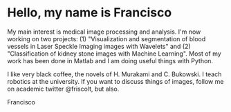 # Hello, my name is Francisco

My main interest is medical image processing and analysis. I'm now working on two projects: (1) "Visualization and segmentation of blood vessels in Laser Speckle Imaging images with Wavelets" and (2) "Classification of kidney stone images with Machine Learning". Most of my work has been done in Matlab and I am doing useful things with Python. 

I like very black coffee, the novels of H. Murakami and C. Bukowski. I teach robotics at the university. If you want to discuss things of images, follow me on academic twitter @friscolt, but also. 

Francisco 

